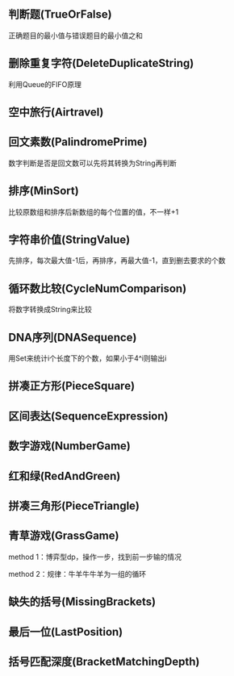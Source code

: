 ## 判断题(TrueOrFalse)

正确题目的最小值与错误题目的最小值之和

## 删除重复字符(DeleteDuplicateString)

利用Queue的FIFO原理

## 空中旅行(Airtravel)

## 回文素数(PalindromePrime)

数字判断是否是回文数可以先将其转换为String再判断

## 排序(MinSort)

比较原数组和排序后新数组的每个位置的值，不一样+1

## 字符串价值(StringValue)

先排序，每次最大值-1后，再排序，再最大值-1，直到删去要求的个数

## 循环数比较(CycleNumComparison)

将数字转换成String来比较

## DNA序列(DNASequence)

用Set来统计i个长度下的个数，如果小于4^i则输出i

## 拼凑正方形(PieceSquare)

## 区间表达(SequenceExpression)

## 数字游戏(NumberGame)

## 红和绿(RedAndGreen)

## 拼凑三角形(PieceTriangle)

## 青草游戏(GrassGame)

method 1：博弈型dp，操作一步，找到前一步输的情况

method 2：规律：牛羊牛牛羊为一组的循环

## 缺失的括号(MissingBrackets)

## 最后一位(LastPosition)

## 括号匹配深度(BracketMatchingDepth)